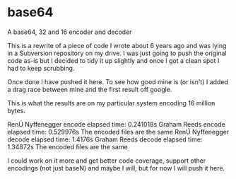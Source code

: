 base64
======

A base64, 32 and 16 encoder and decoder

This is a rewrite of a piece of code I wrote about 6 years ago and was lying in a Subversion repository on my drive. I was just going to push the original code as-is but I decided to tidy it up slightly and once I got a clean spot I had to keep scrubbing.

Once done I have pushed it here.  To see how good mine is (or isn't) I added a drag race between mine and the first result off google.

This is what the results are on my particular system encoding 16 million bytes.

RenÚ Nyffenegger encode elapsed time: 0.241018s
Graham Reeds encode elapsed time: 0.529976s
The encoded files are the same
RenÚ Nyffenegger decode elapsed time: 1.4176s
Graham Reeds decode elapsed time: 1.34872s
The encoded files are the same

I could work on it more and get better code coverage, support other encodings (not just baseN) and maybe I will, but for now I will push it here.
